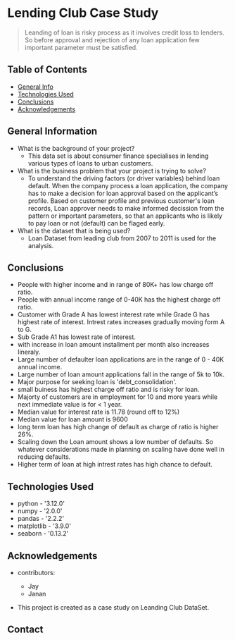 # Lending Club Case Study

> Leanding of loan is risky process as it involves credit loss to lenders. So before approval and rejection of any loan application few important parameter must be satisfied.

## Table of Contents

- [General Info](#general-information)
- [Technologies Used](#technologies-used)
- [Conclusions](#conclusions)
- [Acknowledgements](#acknowledgements)

<!-- You can include any other section that is pertinent to your problem -->

## General Information

- What is the background of your project?
  - This data set is about consumer finance specialises in lending various types of loans to urban customers.
- What is the business problem that your project is trying to solve?
  - To understand the driving factors (or driver variables) behind loan default. When the company process a loan application, the company has to make a decision for loan approval based on the applicant’s profile. Based on customer profile and previous customer's loan records, Loan approver needs to make informed decission from the pattern or important parameters, so that an applicants who is likely to pay loan or not (default) can be flaged early.
- What is the dataset that is being used?
  - Loan Dataset from leading club from 2007 to 2011 is used for the analysis.

<!-- You don't have to answer all the questions - just the ones relevant to your project. -->

## Conclusions

- People with higher income and in range of 80K+ has low charge off ratio.
- People with annual income range of 0-40K has the highest charge off ratio.
- Customer with Grade A has lowest interest rate while Grade G has highest rate of interest. Intrest rates increases gradually moving form A to G.
- Sub Grade A1 has lowest rate of interest.
- with increase in loan amount installment per month also increases lineraly.
- Large number of defaulter loan applications are in the range of 0 - 40K annual income.
- Large number of loan amount applications fall in the range of 5k to 10k.
- Major purpose for seeking loan is 'debt_consolidation'.
- small buiness has highest charge off ratio and is risky for loan.
- Majorty of customers are in employment for 10 and more years while next immediate value is for < 1 year.
- Median value for interest rate is 11.78 (round off to 12%)
- Median value for loan amount is 9600
- long term loan has high change of default as charge of ratio is higher 26%.
- Scaling down the Loan amount shows a low number of defaults. So whatever considerations made in planning on scaling have done well in reducing defaults.
- Higher term of loan at high intrest rates has high chance to default.

<!-- You don't have to answer all the questions - just the ones relevant to your project. -->

## Technologies Used

- python - '3.12.0'
- numpy - '2.0.0'
- pandas - '2.2.2'
- matplotlib - '3.9.0'
- seaborn - '0.13.2'

<!-- As the libraries versions keep on changing, it is recommended to mention the version of library used in this project -->

## Acknowledgements

- contributors:

  - Jay
  - Janan

- This project is created as a case study on Leanding Club DataSet.

## Contact

<!-- Optional -->
<!-- ## License -->
<!-- This project is open source and available under the [... License](). -->

<!-- You don't have to include all sections - just the one's relevant to your project -->
